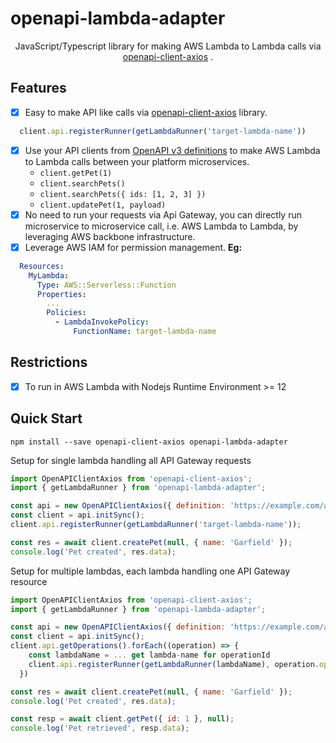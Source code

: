 <h1>openapi-lambda-adapter</h1>

<p align="center">JavaScript/Typescript library for making AWS Lambda to Lambda calls via <a href="https://github.com/anttiviljami/openapi-client-axios" target="_blank">openapi-client-axios</a> .

## Features

- [x] Easy to make API like calls via <a href="https://github.com/anttiviljami/openapi-client-axios" target="_blank">openapi-client-axios</a> library.
```javascript
  client.api.registerRunner(getLambdaRunner('target-lambda-name'))
```
- [x] Use your API clients from [OpenAPI v3 definitions](https://github.com/OAI/OpenAPI-Specification) to make AWS Lambda to Lambda calls between your platform microservices.
  - `client.getPet(1)`
  - `client.searchPets()`
  - `client.searchPets({ ids: [1, 2, 3] })`
  - `client.updatePet(1, payload)`
- [x] No need to run your requests via Api Gateway, you can directly run microservice to microservice call, i.e. AWS Lambda to Lambda, by leveraging AWS backbone infrastructure.
- [x] Leverage AWS IAM for permission management.
<b>Eg:</b>
```yaml
  Resources:
    MyLambda:
      Type: AWS::Serverless::Function
      Properties:
        ...
        Policies:
          - LambdaInvokePolicy:
              FunctionName: target-lambda-name
```

## Restrictions
- [x] To run in AWS Lambda with Nodejs Runtime Environment >= 12

## Quick Start

```
npm install --save openapi-client-axios openapi-lambda-adapter
```


Setup for single lambda handling all API Gateway requests 

```javascript
import OpenAPIClientAxios from 'openapi-client-axios';
import { getLambdaRunner } from 'openapi-lambda-adapter';

const api = new OpenAPIClientAxios({ definition: 'https://example.com/api/openapi.json' });
const client = api.initSync();
client.api.registerRunner(getLambdaRunner('target-lambda-name'));

const res = await client.createPet(null, { name: 'Garfield' });
console.log('Pet created', res.data);
```

Setup for multiple lambdas, each lambda handling one API Gateway resource 

```javascript
import OpenAPIClientAxios from 'openapi-client-axios';
import { getLambdaRunner } from 'openapi-lambda-adapter';

const api = new OpenAPIClientAxios({ definition: 'https://example.com/api/openapi.json' });
const client = api.initSync();
client.api.getOperations().forEach((operation) => {
    const lambdaName = ... get lambda-name for operationId
    client.api.registerRunner(getLambdaRunner(lambdaName), operation.operationId)
  })

const res = await client.createPet(null, { name: 'Garfield' });
console.log('Pet created', res.data);

const resp = await client.getPet({ id: 1 }, null);
console.log('Pet retrieved', resp.data);
```